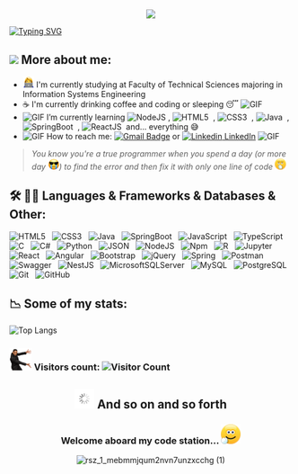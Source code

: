 <div align="center">
<img src="https://rishavanand.github.io/static/images/greetings.gif" align="center" style="width: 35%" /> </div>

[![Typing SVG](https://readme-typing-svg.herokuapp.com?color=%23FF1515&center=true&vCenter=true&width=1000&height=100&lines=My+name+is+Kristijan+Sto%S%i%C4%87...;Nice+to+meet+you!+%F0%9F%98%81)](https://git.io/typing-svg)
## <img src="https://raw.githubusercontent.com/MartinHeinz/MartinHeinz/master/wave.gif" width="30px"> More about me:

- <img alt="GIF" src="https://github.com/Denver-Devs/emojis/blob/main/the_goods/woman-with-computer:.png" width="20vw" /> I'm currently studying at Faculty of Technical Sciences majoring in Information Systems Engineering
- :coffee: I'm currently drinking coffee and coding or sleeping :sleeping:
<img alt="GIF" src="https://raw.githubusercontent.com/mayankchaudhary26/Cool-Readme-ideas/master/data/coffee.gif" width="150vw" /> </div>
- <img alt="GIF" src="https://github.com/SP-XD/SP-XD/blob/main/images/Developer.gif?ref=https://githubhelp.com" width="25vw" /> I’m currently learning ![NodeJS](https://img.shields.io/badge/NODEJS-339933.svg?&style=flat&logo=node.js&logoColor=white)&nbsp;, ![HTML5](https://img.shields.io/badge/-HTML5-black?logo=html5&style=social)&nbsp;&nbsp;, ![CSS3](https://img.shields.io/badge/-CSS3-black?logo=css3&style=social)&nbsp;&nbsp;, ![Java](https://img.shields.io/badge/-Java-black?logo=java&style=social)&nbsp;&nbsp;, ![SpringBoot](https://img.shields.io/badge/Spring_Boot-F2F4F9?logo=spring-boot&style=social)&nbsp;&nbsp;, ![ReactJS](https://img.shields.io/badge/React-20232A?style=for-the-badge&logo=react&logoColor=61DAFB)&nbsp; and... everything :sweat_smile:
- <img alt="GIF" src="https://raw.githubusercontent.com/SP-XD/SP-XD/main/images/letterbox.gif" width="30vw" /> How to reach me: [![Gmail Badge](https://img.shields.io/badge/-andrijanapapic98@gmail.com-c14438?style=flat-square&logo=Gmail&logoColor=white&link=mailto:nimeria83@gmail.com)](mailto:andrijanapapic98@gmail.com) or [![Linkedin](https://i.stack.imgur.com/gVE0j.png) LinkedIn](https://www.linkedin.com/in/andrijana-papi%C4%87-7b3643227/) <img alt="GIF" src="https://github.com/TheDudeThatCode/TheDudeThatCode/blob/master/Assets/Handshake.gif" width="45vw" />

> *You know you're a true programmer when you spend a day (or more day <img alt="GIF" src="https://github.com/Denver-Devs/emojis/blob/main/the_goods/cool-crying:.png" width="20vw" />) to find the error and then fix it with only one line of code <img alt="GIF" src="https://github.com/Denver-Devs/emojis/blob/main/the_goods/slowclap:.gif" width="20vw" />*

 ## 🛠️ 👩‍💻 Languages & Frameworks & Databases & Other:

![HTML5](https://img.shields.io/badge/-HTML5-black?logo=html5&style=social)&nbsp;&nbsp;
![CSS3](https://img.shields.io/badge/-CSS3-black?logo=css3&style=social)&nbsp;&nbsp;
![Java](https://img.shields.io/badge/-Java-black?logo=java&style=social)&nbsp;&nbsp;
![SpringBoot](https://img.shields.io/badge/Spring_Boot-F2F4F9?logo=spring-boot&style=social)&nbsp;&nbsp;
![JavaScript](https://img.shields.io/badge/-JavaScript-black?logo=javascript&style=social)&nbsp;&nbsp;
![TypeScript](https://img.shields.io/badge/TypeScript-007ACC?logo=typescript&style=social)&nbsp;&nbsp;
![C](https://img.shields.io/badge/C-00599C?logo=c&style=social)&nbsp;&nbsp;
![C#](https://img.shields.io/badge/C%23-239120?logo=c-sharp&style=social)&nbsp;&nbsp;
![Python](https://img.shields.io/badge/-Python-black?logo=Python&style=social)&nbsp;&nbsp;
![JSON](https://img.shields.io/badge/json-5E5C5C?logo=json&style=social)&nbsp;&nbsp;
![NodeJS](https://img.shields.io/badge/Node.js-339933?logo=nodedotjs&style=social)&nbsp;&nbsp;
![Npm](https://img.shields.io/badge/npm-CB3837?logo=npm&style=social)&nbsp;&nbsp;
![R](https://img.shields.io/badge/R-276DC3?logo=r&style=social)&nbsp;&nbsp;
![Jupyter](https://img.shields.io/badge/Jupyter-F37626.svg?logo=Jupyter&style=social)&nbsp;&nbsp;
![React](https://img.shields.io/badge/React-20232A?logo=react&logoColor=61DAFB&style=social)&nbsp;&nbsp;
![Angular](https://img.shields.io/badge/Angular-DD0031?logo=angular&style=social)&nbsp;&nbsp;
![Bootstrap](https://img.shields.io/badge/-Bootstrap-black?logo=bootstrap&style=social)&nbsp;&nbsp;
![jQuery](https://img.shields.io/badge/-jQuery-black?logo=jquery&style=social)&nbsp;&nbsp;
![Spring](https://img.shields.io/badge/-Spring%20Framework-black?logo=spring&style=social)&nbsp;&nbsp;
![Postman](https://img.shields.io/badge/Postman-FF6C37?logo=Postman&style=social)&nbsp;&nbsp;
![Swagger](https://img.shields.io/badge/Swagger-85EA2D?&logo=Swagger&style=social)&nbsp;&nbsp;
![NestJS](https://img.shields.io/badge/NESTJS-E0234E.svg?logo=nestjs&style=social)&nbsp;&nbsp;
![MicrosoftSQLServer](https://img.shields.io/badge/Microsoft%20SQL%20Server-CC2927?logo=microsoft%20sql%20server&style=social)&nbsp;&nbsp;
![MySQL](https://img.shields.io/badge/-MySQL-black?logo=mysql&style=social)&nbsp;&nbsp;
![PostgreSQL](https://img.shields.io/badge/PostgreSQL-316192?logo=postgresql&style=social)&nbsp;&nbsp;
![Git](https://img.shields.io/badge/-Git-black?logo=git&style=social)&nbsp;&nbsp;
![GitHub](https://img.shields.io/badge/-GitHub-black?logo=github&style=social)&nbsp;&nbsp;

 ## 📉 Some of my stats:

![Top Langs](https://github-readme-stats.vercel.app/api/top-langs/?username=KristijanStosic&exclude_repo=PPPO-2022-Segmentacija,Cinema-Project&theme=dracula)

### <img alt="GIF" src="https://github.com/Denver-Devs/emojis/blob/main/the_goods/will-smith-presents:.png" width="40vw" /> Visitors count: ![Visitor Count](https://profile-counter.glitch.me/KristijanStosic/count.svg)



<h2 align="center"> <img alt="GIF" src="https://github.com/Denver-Devs/emojis/blob/main/the_goods/waiting:.gif" width="35vw" /> And so on and so forth </h2>
<h3 align="center">
Welcome aboard my code station... <img alt="GIF" src="https://github.com/Denver-Devs/emojis/blob/main/the_goods/hellobro:.gif" width="35vw" /> </h3>    
<div align="center">

![rsz_1_mebmmjqum2nvn7unzxcchg (1)](https://user-images.githubusercontent.com/61964257/145493553-a9e99055-70d5-4acd-bb78-405de202a02d.jpg) </div>
